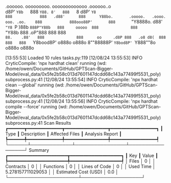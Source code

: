 

  .oooooo.    ooooooooo.   ooooooooooooo  .oooooo..o                                 
 d8P'  `Y8b   `888   `Y88. 8'   888   `8 d8P'    `Y8                                 
888            888   .d88'      888      Y88bo.       .ooooo.   .oooo.   ooo. .oo.   
888            888ooo88P'       888       `"Y8888o.  d88' `"Y8 `P  )88b  `888P"Y88b  
888     ooooo  888              888           `"Y88b 888        .oP"888   888   888  
`88.    .88'   888              888      oo     .d8P 888   .o8 d8(  888   888   888  
 `Y8bood8P'   o888o            o888o     8""88888P'  `Y8bod8P' `Y888""8o o888o o888o                                                        


                                                                   

[13:55:53] Loaded 10 rules                                                                                                                                                                                                                                             tasks.py:119
[12/08/24 13:55:53] INFO     CryticCompile: 'npx hardhat clean' running (wd: /home/owen/Documents/GitHub/GPTScan-Bigger-Model/eval_data/0x5fe2b58c013d7601147dcdd68c143a77499f5531_poly)                                                                           subprocess.py:41
[12/08/24 13:55:54] INFO     CryticCompile: 'npx hardhat clean --global' running (wd: /home/owen/Documents/GitHub/GPTScan-Bigger-Model/eval_data/0x5fe2b58c013d7601147dcdd68c143a77499f5531_poly)                                                                  subprocess.py:41
[12/08/24 13:55:56] INFO     CryticCompile: 'npx hardhat compile --force' running (wd: /home/owen/Documents/GitHub/GPTScan-Bigger-Model/eval_data/0x5fe2b58c013d7601147dcdd68c143a77499f5531_poly)                                                                 subprocess.py:41
                      Scan Results                       
┏━━━━━━┳━━━━━━━━━━━━━┳━━━━━━━━━━━━━━━━┳━━━━━━━━━━━━━━━━━┓
┃ Type ┃ Description ┃ Affected Files ┃ Analysis Report ┃
┡━━━━━━╇━━━━━━━━━━━━━╇━━━━━━━━━━━━━━━━╇━━━━━━━━━━━━━━━━━┩
└──────┴─────────────┴────────────────┴─────────────────┘
                  Summary                   
┏━━━━━━━━━━━━━━━━━━━━━━┳━━━━━━━━━━━━━━━━━━━┓
┃ Key                  ┃ Value             ┃
┡━━━━━━━━━━━━━━━━━━━━━━╇━━━━━━━━━━━━━━━━━━━┩
│ Files                │ 0                 │
│ Contracts            │ 0                 │
│ Functions            │ 0                 │
│ Lines of Code        │ 0                 │
│ Used Time            │ 5.278157711029053 │
│ Estimated Cost (USD) │ 0.0               │
└──────────────────────┴───────────────────┘
